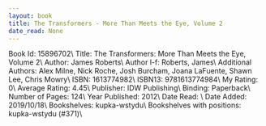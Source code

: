```yaml
---
layout: book
title: The Transformers - More Than Meets the Eye, Volume 2
date_read: None
---
```


Book Id: 15896702\ 
Title: The Transformers: More Than Meets the Eye, Volume 2\ 
Author: James Roberts\ 
Author l-f: Roberts, James\ 
Additional Authors: Alex Milne, Nick Roche, Josh Burcham, Joana LaFuente, Shawn Lee, Chris Mowry\ 
ISBN: 1613774982\ 
ISBN13: 9781613774984\ 
My Rating: 0\ 
Average Rating: 4.45\ 
Publisher: IDW Publishing\ 
Binding: Paperback\ 
Number of Pages: 124\ 
Year Published: 2012\ 
Date Read: \ 
Date Added: 2019/10/18\ 
Bookshelves: kupka-wstydu\ 
Bookshelves with positions: kupka-wstydu (#371)\ 

